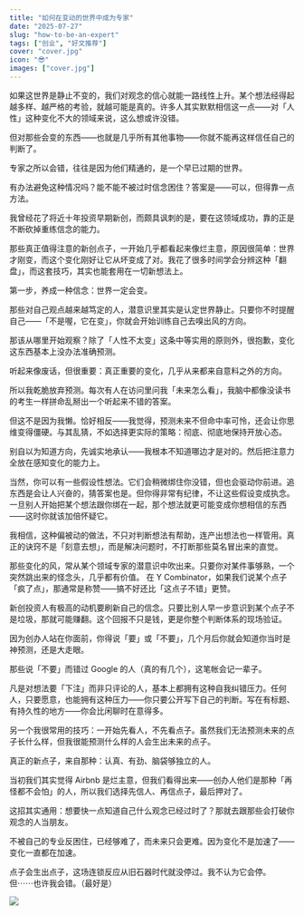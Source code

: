 ```yaml
---
title: "如何在变动的世界中成为专家"
date: "2025-07-27"
slug: "how-to-be-an-expert"
tags: ["创业", "好文推荐"]
cover: "cover.jpg"
icon: "😎"
images: ["cover.jpg"]
---
```

如果这世界是静止不变的，我们对观念的信心就能一路线性上升。某个想法经得起越多样、越严格的考验，就越可能是真的。许多人其实默默相信这一点——对「人性」这种变化不大的领域来说，这么想或许没错。



但对那些会变的东西——也就是几乎所有其他事物——你就不能再这样信任自己的判断了。



专家之所以会错，往往是因为他们精通的，是一个早已过期的世界。



有办法避免这种情况吗？能不能不被过时信念困住？答案是——可以，但得靠一点方法。



我曾经花了将近十年投资早期新创，而颇具讽刺的是，要在这领域成功，靠的正是不断砍掉重练信念的能力。



那些真正值得注意的新创点子，一开始几乎都看起来像烂主意，原因很简单：世界才刚变，而这个变化刚好让它从坏变成了对。我花了很多时间学会分辨这种「翻盘」，而这套技巧，其实也能套用在一切新想法上。



第一步，养成一种信念：世界一定会变。



那些对自己观点越来越笃定的人，潜意识里其实是认定世界静止。只要你不时提醒自己——「不是喔，它在变」，你就会开始训练自己去嗅出风的方向。



那该从哪里开始观察？除了「人性不太变」这条中等实用的原则外，很抱歉，变化这东西基本上没办法准确预测。



听起来像废话，但很重要：真正重要的变化，几乎从来都来自意料之外的方向。



所以我乾脆放弃预测。每次有人在访问里问我「未来怎么看」，我脑中都像没读书的考生一样拼命乱掰出一个听起来不错的答案。



但这不是因为我懒。恰好相反——我觉得，预测未来不但命中率可怜，还会让你思维变得僵硬。与其乱猜，不如选择更实际的策略：彻底、彻底地保持开放心态。



别自以为知道方向，先诚实地承认——我根本不知道哪边才是对的。然后把注意力全放在感知变化的能力上。



当然，你可以有一些假设性想法。它们会稍微绑住你没错，但也会驱动你前进。追东西是会让人兴奋的，猜答案也是。但你得非常有纪律，不让这些假设变成执念。
一旦别人开始把某个想法跟你绑在一起，那个想法就更可能变成你想相信的东西——这时你就该加倍怀疑它。



我相信，这种偏被动的做法，不只对判断想法有帮助，连产出想法也一样管用。真正的诀窍不是「刻意去想」，而是解决问题时，不打断那些莫名冒出来的直觉。



那些变化的风，常从某个领域专家的潜意识中吹出来。只要你对某件事够熟，一个突然跳出来的怪念头，几乎都有价值。
在 Y Combinator，如果我们说某个点子「疯了点」，那通常是称赞——搞不好还比「这点子不错」更赞。



新创投资人有极高的动机要刷新自己的信念。只要比别人早一步意识到某个点子不是垃圾，那就可能赚翻。这个回报不只是钱，更是你整个判断体系的现场验证。



因为创办人站在你面前，你得说「要」或「不要」，几个月后你就会知道你当时是神预测，还是大走眼。



那些说「不要」而错过 Google 的人（真的有几个），这笔帐会记一辈子。



凡是对想法要「下注」而非只评论的人，基本上都拥有这种自我纠错压力。任何人，只要愿意，也能拥有这种压力——你只要公开写下自己的判断。写在有标题、有持久性的地方——你会比闲聊时在意得多。



另一个我很常用的技巧：一开始先看人，不先看点子。虽然我们无法预测未来的点子长什么样，但我很能预测什么样的人会生出未来的点子。



真正的新点子，来自那种：认真、有劲、脑袋够独立的人。



当初我们其实觉得 Airbnb 是烂主意，但我们看得出来——创办人他们是那种「再怪都不会怕」的人，所以我们选择先信人、再信点子，最后押对了。



这招其实通用：想要快一点知道自己什么观念已经过时了？那就去跟那些会打破你观念的人当朋友。



不被自己的专业反困住，已经够难了，而未来只会更难。因为变化不是加速了——变化一直都在加速。



点子会生出点子，这场连锁反应从旧石器时代就没停过。我不认为它会停。
但⋯⋯也许我会错。（最好是）




![](https://prod-files-secure.s3.us-west-2.amazonaws.com/112d0858-5090-4d34-a606-b75eb8d65fd2/46476355-9cf3-4e99-9b7a-3531bc426380/1000202064.png?X-Amz-Algorithm=AWS4-HMAC-SHA256&X-Amz-Content-Sha256=UNSIGNED-PAYLOAD&X-Amz-Credential=ASIAZI2LB466YAZSO7SV%2F20251016%2Fus-west-2%2Fs3%2Faws4_request&X-Amz-Date=20251016T035313Z&X-Amz-Expires=3600&X-Amz-Security-Token=IQoJb3JpZ2luX2VjENv%2F%2F%2F%2F%2F%2F%2F%2F%2F%2FwEaCXVzLXdlc3QtMiJGMEQCIHU77daNHibAlTJJMxz6XlRrdx8H0U%2FfVBdoAWa1NSfWAiAdUX6sWSk01gsszIpvXc3LbXmKc3xtw7TBIvmTYqItRSqIBAiE%2F%2F%2F%2F%2F%2F%2F%2F%2F%2F8BEAAaDDYzNzQyMzE4MzgwNSIM4NinFMD8fhqkwv3mKtwDpNDw1ovcT2gIpp9zCBLCpGroMxAVz2CPHxrLPnvbGpM3vw%2BKhfYvZ6tFXbNiBIHcc291W0ruDzHBXpWF5p1U9ZrnXxSssBJi7O3JburAoIHRDIyQ1uA8PrKoWafC1UiAa%2FpDpGMSE1PCC%2FuXvgU3UOYxj7OsPUMeQEcTqUd0tjfW6oW74dgUNKRNvZ5qhRmCbi%2BX%2FjiB3h1SNPEdySOFyzY7XvmWDYQmDsPG2F9Awc61m%2FpoBGZePLnCb9ERlWZAwSCGp%2BqUUW8MS5GmrbQMzlhTafvc8GK1aiijaFr1xjVwhlSOuKvAjVU3UFvr0DRTRWm%2BAGSEf%2BEiOINYisPPyp%2FqO%2FeXd6ZsgkGhzBypDq%2FEuiakHg5Dam2LEW49PQic1RBQKgX7fwy8ZOL5zFRHUoPfeAB%2BNSTSqGMES44aLSqptyo1BEQkhwaFM6BgWufkYx3%2Bx49Sl%2F%2BuGLY1RJ1Vci69Shd4PH5jnvnTcfoq6PIcmNXI%2Fs9mCAhirYVFxDEkcPn7dfVM%2BfNATr%2B8DTiknZUoAlhbX1HEhWgmfDfZ5H81gz%2FKjrMowiBmRrgHD55ebSgKDfGDevrwB0zZR0AvXunKhcdp7KehFF3wXOK3ItZWPNyE9Qjan70K5qIw0MDBxwY6pgFJYgUpRW%2FV4oiGtgOF31ZUqHn3laMijl19szKqzHlRSuii3voY1a0DD%2FHWXfn1WZDZv7UJQqRYVprIxUUCgUh3o6TthuRcEo5SoFCRJ29R%2FMx3PXxxldKQIO%2B%2FHS3kab2%2Bq%2BSoDIZ19FUGLX3PC1DbtTDVKsAnrjHUqQqYvs0XiWEWQ5RGMlrCJzZa3udxeHMlf0IsO0aSj2vTwLM9OKDoawWODfNw&X-Amz-Signature=742ee9740417908c088c116694b30917e2ff10ff654fc1a45364e91d6039fe7b&X-Amz-SignedHeaders=host&x-amz-checksum-mode=ENABLED&x-id=GetObject)

